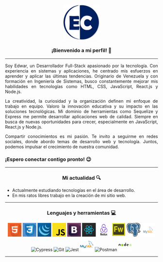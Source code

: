 <div align="center">
  <img src="https://raw.githubusercontent.com/edcastillob/Countries-ProyectoIndividual/main/client/src/assets/ec.png" width="120">
</div>

<div align="justify">
  <h3 align="center">¡Bienvenido a mi perfil! 👋</h3>
  <hr />
  <p>Soy Edwar, un Desarrollador Full-Stack apasionado por la tecnología. Con experiencia en sistemas y aplicaciones, he centrado mis esfuerzos en aprender y aplicar las últimas tendencias. Originario de Venezuela y con formación en Ingeniería de Sistemas, busco constantemente mejorar mis habilidades en tecnologías como HTML, CSS, JavaScript, React.js y Node.js.</p>

  <p>La creatividad, la curiosidad y la organización definen mi enfoque de trabajo en equipo. Valoro la innovación educativa y su impacto en las soluciones tecnológicas. Mi dominio de herramientas como Sequelize y Express me permite desarrollar aplicaciones web de calidad. Siempre en busca de nuevas oportunidades para crecer, especialmente en JavaScript, React.js y Node.js.</p>

  <p>Compartir conocimientos es mi pasión. Te invito a seguirme en redes sociales, donde abordo temas de desarrollo web y tecnología. Juntos, podemos impulsar el crecimiento de nuestra comunidad.</p>

  <h3>¡Espero conectar contigo pronto! 😉</h3>
</div>

<hr />

<h3 align="center">Mi actualidad 🔍</h3>
<ul>
  <li>Actualmente estudiando tecnologías en el área de desarrollo.</li>
  <li>En mis ratos libres trabajo en la creación de mi sitio web.</li>
</ul>
<hr />
<h3 align="center">Lenguajes y herramientas 💻</h3>
<div align="center">
  <img title="Html" width="45" height="45" src="https://raw.githubusercontent.com/edcastillob/My_Firts_Portafolio/0be69f5962cc338cbb2cc67d4fd7e0172ae68baf/assets/icons/html.svg" alt="html">
  <img title="Css" width="45" height="45" src="https://raw.githubusercontent.com/edcastillob/My_Firts_Portafolio/0be69f5962cc338cbb2cc67d4fd7e0172ae68baf/assets/icons/css.svg" alt="css">
  <img title="JQuery" width="45" height="45" src="https://raw.githubusercontent.com/edcastillob/My_Firts_Portafolio/0be69f5962cc338cbb2cc67d4fd7e0172ae68baf/assets/icons/jquery.svg" alt="jquery">
  <img title="JavaScript" width="45" height="45" src="https://raw.githubusercontent.com/edcastillob/My_Firts_Portafolio/0be69f5962cc338cbb2cc67d4fd7e0172ae68baf/assets/icons/Javascript.png" alt="javascript">
 
  <img title="Bootstrap" width="45" height="45" src="https://raw.githubusercontent.com/edcastillob/My_Firts_Portafolio/0be69f5962cc338cbb2cc67d4fd7e0172ae68baf/assets/icons/bootstrap.svg" alt="bootstrap">
  <img title="React" width="45" height="45" src="https://raw.githubusercontent.com/edcastillob/My_Firts_Portafolio/0be69f5962cc338cbb2cc67d4fd7e0172ae68baf/assets/icons/react.svg" alt="react">
  <img title="Redux" width="45" height="45" src="https://raw.githubusercontent.com/edcastillob/My_Firts_Portafolio/0be69f5962cc338cbb2cc67d4fd7e0172ae68baf/assets/icons/Redux.png" alt="redux">
  <img title="Fireworks" width="45" height="45" src="https://raw.githubusercontent.com/edcastillob/My_Firts_Portafolio/0be69f5962cc338cbb2cc67d4fd7e0172ae68baf/assets/icons/fireworks.png" alt="fireworks">
  <img title="Postgresql" width="45" height="45" src="https://raw.githubusercontent.com/edcastillob/My_Firts_Portafolio/0be69f5962cc338cbb2cc67d4fd7e0172ae68baf/assets/icons/Postgresql.png" alt="Postgresql">
  <img title="Mysql" width="45" height="45" src="https://raw.githubusercontent.com/edcastillob/My_Firts_Portafolio/0be69f5962cc338cbb2cc67d4fd7e0172ae68baf/assets/icons/mysql.svg" alt="mysql">
<img title="Cypress" width="45" height="45" src="https://raw.githubusercontent.com/simple-icons/simple-icons/6e46ec1fc23b60c8fd0d2f2ff46db82e16dbd75f/icons/cypress.svg" alt="Cypress">
<img title="Git" width="45" height="45" src="https://www.vectorlogo.zone/logos/git-scm/git-scm-icon.svg" alt="Git">
<img title="Jest" width="45" height="45" src="https://www.vectorlogo.zone/logos/jestjsio/jestjsio-icon.svg" alt="Jest">

<img title="MySql" width="45" height="45" src="https://raw.githubusercontent.com/devicons/devicon/master/icons/mysql/mysql-original-wordmark.svg" alt="MySql">
<img title="Postman" width="45" height="45" src="https://www.vectorlogo.zone/logos/getpostman/getpostman-icon.svg" alt="Postman">
<img title="NodeJs" width="45" height="45" src="https://raw.githubusercontent.com/devicons/devicon/master/icons/nodejs/nodejs-original-wordmark.svg" alt="NodeJs">
  
</div>

-----

  
